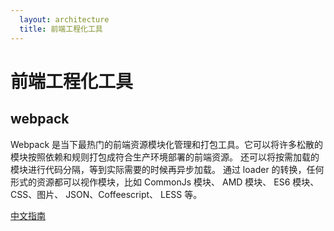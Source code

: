 ```yaml
---
  layout: architecture
  title: 前端工程化工具
---
```


# 前端工程化工具

## webpack

Webpack 是当下最热门的前端资源模块化管理和打包工具。它可以将许多松散的模块按照依赖和规则打包成符合生产环境部署的前端资源。
还可以将按需加载的模块进行代码分隔，等到实际需要的时候再异步加载。
通过 loader 的转换，任何形式的资源都可以视作模块，比如 CommonJs 模块、 AMD 模块、 ES6 模块、CSS、图片、 JSON、Coffeescript、 LESS 等。

[中文指南](http://zhaoda.net/webpack-handbook/index.html)

